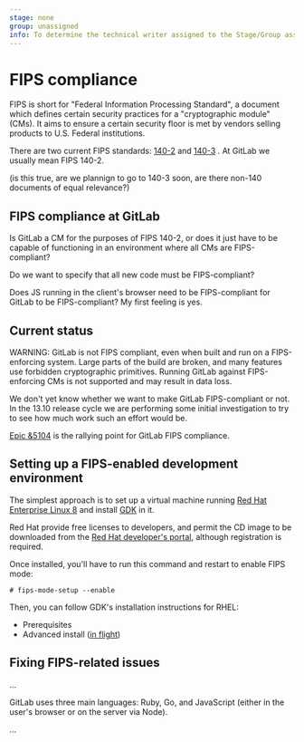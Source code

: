 ```yaml
---
stage: none
group: unassigned
info: To determine the technical writer assigned to the Stage/Group associated with this page, see https://about.gitlab.com/handbook/engineering/ux/technical-writing/#assignments
---
```


# FIPS compliance

FIPS is short for "Federal Information Processing Standard", a document which
defines certain security practices for a "cryptographic module" (CMs). It aims
to ensure a certain security floor is met by vendors selling products to U.S.
Federal institutions.

There are two current FIPS standards: [140-2](https://en.wikipedia.org/wiki/FIPS_140-2)
and [140-3](https://en.wikipedia.org/wiki/FIPS_140-3) . At GitLab we usually
mean FIPS 140-2.

(is this true, are we plannign to go to 140-3 soon, are there non-140 documents
of equal relevance?)

## FIPS compliance at GitLab

Is GitLab a CM for the purposes of FIPS 140-2, or does it just have to be capable
of functioning in an environment where all CMs are FIPS-compliant?

Do we want to specify that all new code must be FIPS-compliant?

Does JS running in the client's browser need to be FIPS-compliant for GitLab to
be FIPS-compliant? My first feeling is yes.

## Current status

WARNING:
GitLab is not FIPS compliant, even when built and run on a FIPS-enforcing
system. Large parts of the build are broken, and many features use forbidden
cryptographic primitives. Running GitLab against FIPS-enforcing CMs is not
supported and may result in data loss.

We don't yet know whether we want to make GitLab FIPS-compliant or not. In the
13.10 release cycle we are performing some initial investigation to try to see
how much work such an effort would be.

[Epic &5104](https://gitlab.com/groups/gitlab-org/-/epics/5104) is the rallying
point for GitLab FIPS compliance.

## Setting up a FIPS-enabled development environment

The simplest approach is to set up a virtual machine running
[Red Hat Enterprise Linux 8](https://access.redhat.com/documentation/en-us/red_hat_enterprise_linux/8/html/security_hardening/using-the-system-wide-cryptographic-policies_security-hardening#switching-the-system-to-fips-mode_using-the-system-wide-cryptographic-policies)
and install [GDK](https://gitlab.com/gitlab-org/gitlab-development-kit)
in it.

Red Hat provide free licenses to developers, and permit the CD image to be
downloaded from the [Red Hat developer's portal](https://developers.redhat.com),
although registration is required.

Once installed, you'll have to run this command and restart to enable FIPS mode:

```shell
# fips-mode-setup --enable
```

Then, you can follow GDK's installation instructions for RHEL:

- Prerequisites
- Advanced install ([in flight](https://gitlab.com/gitlab-org/gitlab-development-kit/-/merge_requests/1852))

## Fixing FIPS-related issues

...

GitLab uses three main languages: Ruby, Go, and JavaScript (either in the user's
browser or on the server via Node).

...
